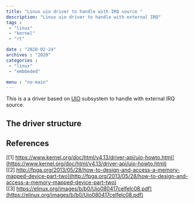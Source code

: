 ```yaml
---
title: "Linux uio driver to handle with IRQ source "
description: "Linux uio driver to handle with external IRQ"
tags : 
 - "linux"
 - "kernel"
 - "rt"

date : "2020-02-24"
archives : "2020"
categories : 
 - "linux"
 - "embbeded"

menu : "no-main"
---
```

This is a a driver based on [UIO](https://www.kernel.org/doc/html/v4.13/driver-api/uio-howto.html) subsystem to handle with external IRQ source.

## The driver structure


## References
[[1] https://www.kernel.org/doc/html/v4.13/driver-api/uio-howto.html](https://www.kernel.org/doc/html/v4.13/driver-api/uio-howto.html)  
[[2] http://fpga.org/2013/05/28/how-to-design-and-access-a-memory-mapped-device-part-two](http://fpga.org/2013/05/28/how-to-design-and-access-a-memory-mapped-device-part-two)  
[[3] https://elinux.org/images/b/b0/Uio080417celfelc08.pdf](https://elinux.org/images/b/b0/Uio080417celfelc08.pdf)  

